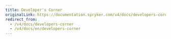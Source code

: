 ```yaml
---
title: Developer's Corner
originalLink: https://documentation.spryker.com/v4/docs/developers-corner
redirect_from:
  - /v4/docs/developers-corner
  - /v4/docs/en/developers-corner
---
```



